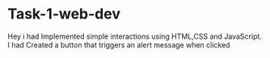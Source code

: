# Task-1-web-dev
Hey i had Implemented simple interactions using HTML,CSS and JavaScript. I had Created a button that triggers an alert message when clicked 
